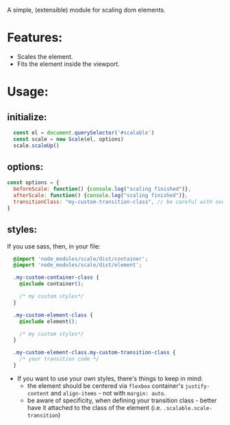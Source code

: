 A simple, (extensible) module for scaling dom elements.

# Features:
  * Scales the element.
  * Fits the element inside the viewport.

# Usage:

## initialize:
```javascript
  const el = document.querySelector('#scalable')
  const scale = new Scale(el, options)
  scale.scaleUp()
```

## options:
```javascript
const options = {
  beforeScale: function() {console.log("scaling finished")},
  afterScale: function() {console.log("scaling finished")},
  transitionClass: "my-custom-transition-class", // be careful with overriding the default here - you should be aware of specificity.
}
```

## styles:

  If you use sass, then, in your file:

```css
  @import 'node_modules/scale/dist/container';
  @import 'node_modules/scale/dist/element';

  .my-custom-container-class {
    @include container();

    /* my custom styles*/
  }

  .my-custom-element-class {
    @include element();

    /* my custom styles*/
  }

  .my-custom-element-class.my-custom-transition-class {
    /* your transition code */
  }
```

  * If you want to use your own styles, there's things to keep in mind:
    * the element should be centered via `flexbox` container's `justify-content` and `align-items` - not with `margin: auto`.
    * be aware of specificity, when defining your transition class - better have it attached to the class of the element (i.e. `.scalable.scale-transition`)
